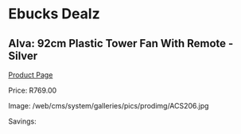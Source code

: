 
# Ebucks Dealz
## Alva: 92cm Plastic Tower Fan With Remote - Silver
[Product Page](https://www.ebucks.com/web/shop/productSelected.do?prodId=673649276&catId=704982758)

Price: R769.00

Image: /web/cms/system/galleries/pics/prodimg/ACS206.jpg

Savings: 


	